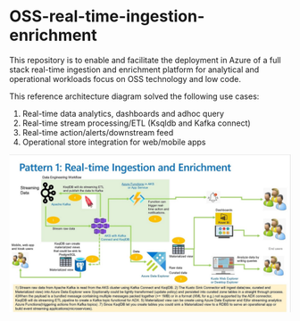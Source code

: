 # OSS-real-time-ingestion-enrichment
This repository is to enable and facilitate the deployment in Azure of a full stack real-time ingestion and enrichment platform for analytical and operational workloads focus on OSS technology and low code. 

This reference architecture diagram solved the following use cases:

1. Real-time data analytics, dashboards and adhoc query
2. Real-time stream processing/ETL (Ksqldb and Kafka connect)
3. Real-time action/alerts/downstream feed
4. Operational store integration for web/mobile apps

  ![Architecture](https://github.com/javierromancsa/images/blob/main/images01.JPG)
